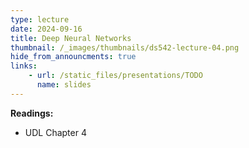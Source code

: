 ```yaml
---
type: lecture
date: 2024-09-16
title: Deep Neural Networks
thumbnail: /_images/thumbnails/ds542-lecture-04.png
hide_from_announcments: true
links:
    - url: /static_files/presentations/TODO
      name: slides
---
```

**Readings:**
- UDL Chapter 4


